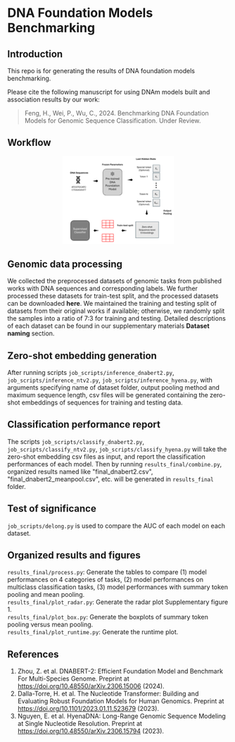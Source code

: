 # DNA Foundation Models Benchmarking
## Introduction
This repo is for generating the results of DNA foundation models benchmarking.

Please cite the following manuscript for using DNAm models built and association results by our work:  

> Feng, H., Wei, P., Wu, C., 2024. Benchmarking DNA Foundation Models for Genomic Sequence Classification. Under Review.

## Workflow
<p align="center">
  <img src="https://github.com/ChongWuLab/dna_foundation_benchmark/blob/main/Fig1.png" width=50% height=50%>
</p>

## Genomic data processing
We collected the preprocessed datasets of genomic tasks from published works with DNA sequences and corresponding labels. We further processed these datasets for train-test split, and the processed datasets can be downloaded **here**. We maintained the training and testing split of datasets from their original works if available; otherwise, we randomly split the samples into a ratio of 7:3 for training and testing. Detailed descriptions of each dataset can be found in our supplementary materials **Dataset naming** section.

## Zero-shot embedding generation
After running scripts `job_scripts/inference_dnabert2.py`, `job_scripts/inference_ntv2.py`, `job_scripts/inference_hyena.py`, with arguments specifying name of dataset folder, output pooling method and maximum sequence length, csv files will be generated containing the zero-shot embeddings of sequences for training and testing data.

## Classification performance report
The scripts `job_scripts/classify_dnabert2.py`, `job_scripts/classify_ntv2.py`, `job_scripts/classify_hyena.py` will take the zero-shot embedding csv files as input, and report the classification performances of each model. Then by running `results_final/combine.py`, organized results named like "final_dnabert2.csv", "final_dnabert2_meanpool.csv", etc. will be generated in `results_final` folder.

## Test of significance
`job_scripts/delong.py` is used to compare the AUC of each model on each dataset.

## Organized results and figures
`results_final/process.py`: Generate the tables to compare (1) model performances on 4 categories of tasks, (2) model performances on multiclass classification tasks, (3) model performances with summary token pooling and mean pooling.\
`results_final/plot_radar.py`: Generate the radar plot Supplementary figure 1.\
`results_final/plot_box.py`: Generate the boxplots of summary token pooling versus mean pooling.\
`results_final/plot_runtime.py`: Generate the runtime plot.

## References
1. Zhou, Z. et al. DNABERT-2: Efficient Foundation Model and Benchmark For Multi-Species Genome. Preprint at https://doi.org/10.48550/arXiv.2306.15006 (2024).
2. Dalla-Torre, H. et al. The Nucleotide Transformer: Building and Evaluating Robust Foundation Models for Human Genomics. Preprint at https://doi.org/10.1101/2023.01.11.523679 (2023).
3. Nguyen, E. et al. HyenaDNA: Long-Range Genomic Sequence Modeling at Single Nucleotide Resolution. Preprint at https://doi.org/10.48550/arXiv.2306.15794 (2023).
